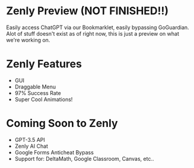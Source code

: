 # Zenly Preview (NOT FINISHED!!)
Easily access ChatGPT via our Bookmarklet, easily bypassing GoGuardian. Alot of stuff doesn't exist as of right now, this is just a preview on what we're working on. </br>

# Zenly Features
- GUI </br>
- Draggable Menu </br>
- 97% Success Rate </br>
- Super Cool Animations! </br>

# Coming Soon to Zenly
- GPT-3.5 API </br>
- Zenly AI Chat </br>
- Google Forms Anticheat Bypass </br>
- Support for: DeltaMath, Google Classroom, Canvas, etc.. </br>
